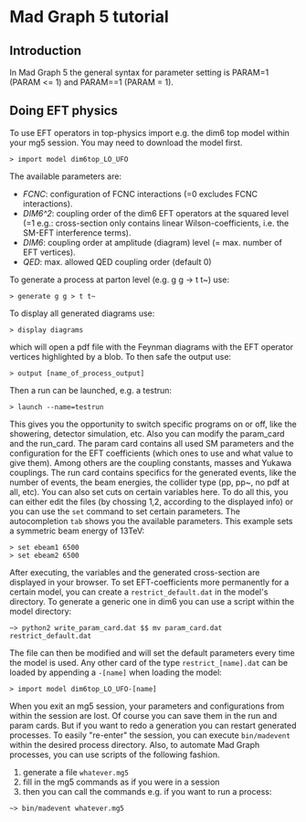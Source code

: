 # Mad Graph 5 tutorial

## Introduction
In Mad Graph 5 the general syntax for parameter setting is PARAM=1 (PARAM <= 1) and PARAM==1 (PARAM = 1).

## Doing EFT physics

To use EFT operators in top-physics import e.g. the dim6 top model within your mg5 session. You may need
to download the model first.

```
> import model dim6top_LO_UFO
```

The available parameters are:
* *FCNC*: configuration of FCNC interactions (=0 excludes FCNC interactions).
* *DIM6^2*: coupling order of the dim6 EFT operators at the squared level (=1 e.g.: cross-section only
contains linear Wilson-coefficients, i.e. the SM-EFT interference terms).
* *DIM6*: coupling order at amplitude (diagram) level (= max. number of EFT vertices).
* *QED*: max. allowed QED coupling order (default 0)

To generate a process at parton level (e.g. g g -> t t~) use:

```
> generate g g > t t~
```

To display all generated diagrams use:

```
> display diagrams
```

which will open a pdf file with the Feynman diagrams with the EFT operator vertices highlighted by a blob.
To then safe the output use:

```
> output [name_of_process_output]
```

Then a run can be launched, e.g. a testrun:

```
> launch --name=testrun
```

This gives you the opportunity to switch specific programs on or off, like the showering, detector
simulation, etc. Also you can modify the param_card and the run_card. The param card contains all
used SM parameters and the configuration for the EFT coefficients (which ones to use and what value to give
them). Among others are the coupling constants, masses and Yukawa couplings.
The run card contains specifics for the generated events, like the number of events, the beam energies, the
collider type (pp, pp~, no pdf at all, etc). You can also set cuts on certain variables here. To do all this,
you can either edit the files (by chossing 1,2, according to the displayed info) or you can use the `set`
command to set certain parameters. The autocompletion `tab` shows you the available parameters. This example
sets a symmetric beam energy of 13TeV:

```
> set ebeam1 6500
> set ebeam2 6500
```

After executing, the variables and the generated cross-section are displayed in your browser. To set
EFT-coefficients more permanently for a certain model, you can create a `restrict_default.dat` in the
model's directory. To generate a generic one in dim6 you can use a script within the model directory:

```
~> python2 write_param_card.dat $$ mv param_card.dat restrict_default.dat
```

The file can then be modified and will set the default parameters every time the model is used. Any other
card of the type `restrict_[name].dat` can be loaded by appending a `-[name]` when loading the model:

```
> import model dim6top_LO_UFO-[name]
```

When you exit an mg5 session, your parameters and configurations from within the session are lost. Of course
you can save them in the run and param cards. But if you want to redo a generation you can restart generated
processes. To easily "re-enter" the session, you can execute `bin/madevent` within the desired process
directory.
Also, to automate Mad Graph processes, you can use scripts of the following fashion.
1. generate a file `whatever.mg5`
2. fill in the mg5 commands as if you were in a session
3. then you can call the commands e.g. if you want to run a process:

```
~> bin/madevent whatever.mg5
```
